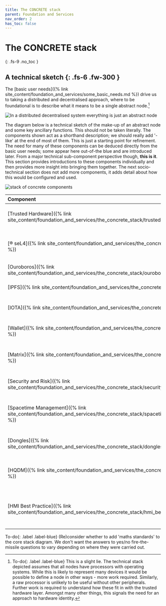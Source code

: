 ```yaml
---
title: The CONCRETE stack
parent: Foundation and Services
nav_order: 2
has_toc: false
---
```


# The CONCRETE stack
{: .fs-9 .no_toc }


A technical sketch
{: .fs-6 .fw-300 }
----

The [basic user needs]({% link site_content/foundation_and_services/some_basic_needs.md %}) drive us to taking a distributed and decentralised approach, where to be foundational is to describe what it means to be a single abstract node.[^caveat]

[^caveat]:
    <span>To-do</span>{: .label .label-blue} This is a slight lie. The technical stack depicted assumes that all nodes have processors with operating systems.  While this is likely to represent many devices it would be possible to define a node in other ways - more work required.  Similarly, a raw processor is unlikely to be useful without other peripherals.  Further work is required to understand how these fit in with the trusted hardware layer. Amongst many other things, this signals the need for an approach to hardware identity.

![In a distributed decentralised system everything is just an abstract node](../../../../images/current/abstract_node.png)

The diagram below is a technical sketch of the make-up of an abstract node and some key ancillary functions. This should not be taken literally. The components shown act as a shorthand description; we should really add '-like' at the end of most of them. This is just a starting point for refinement.  The need for many of these components can be deduced directly from the basic user needs; some appear here out-of-the blue and are introduced later. From a major technical sub-component perspective though, **this is it**.  This section provides introductions to these components individually and then provides more insight into bringing them together. The next socio-technical section does not add more components, it adds detail about how this would be configured and used.  

![stack of concrete components](../../../../images/current/CONCRETE_stack.png)

| Component                                                                                                          | Description                                                                  |
|:-------------------------------------------------------------------------------------------------------------------|:-----------------------------------------------------------------------------|
| [Trusted Hardware]({% link site_content/foundation_and_services/the_concrete_stack/trusted_hardware.md %})         | The physical hardware and associated risks.                                 |
| [&#174; seL4]({% link site_content/foundation_and_services/the_concrete_stack/seL4.md %})                          | The world's most highly assured operating system kernel.                     |
| [Ouroboros]({% link site_content/foundation_and_services/the_concrete_stack/ouroboros.md %})                       | Networking.                                                                  |
| [IPFS]({% link site_content/foundation_and_services/the_concrete_stack/ipfs.md %})                                 | Distributed, decentralised data storage.                                     |
| [IOTA]({% link site_content/foundation_and_services/the_concrete_stack/iota.md %})                                 | Distributed ledger and compute.                                              |
| [Wallet]({% link site_content/foundation_and_services/the_concrete_stack/wallet.md %})                             | Somewhere to store cryptographic keys etc.                                   |
| [Matrix]({% link site_content/foundation_and_services/the_concrete_stack/matrix.md %})                             | Distributed, decentralised communications media.                             |
| [Security and Risk]({% link site_content/foundation_and_services/the_concrete_stack/security_and_risk.md %})       | Applications associated with security and risk.                              |
| [Spacetime Management]({% link site_content/foundation_and_services/the_concrete_stack/spacetime_management.md %}) | Infrastructure and processes associated with clock synchronisation           |
| [Dongles]({% link site_content/foundation_and_services/the_concrete_stack/dongles.md %})                           | Non-nodal devices for users and security.                                    |
| [HQDM]({% link site_content/foundation_and_services/the_concrete_stack/hqdm.md %})                                 | The ontology - the ultimate tool for data quality and interoperability.      |
| [HMI Best Practice]({% link site_content/foundation_and_services/the_concrete_stack/hmi_best_practices.md %})      | Human Machine Interface standards - crucial for efficiency and effectiveness |


<span>To-do</span>{: .label .label-blue} (Re)consider whether to add 'maths standards' to the core stack diagram.  We don't want the answers to yes/no fire-the-missile questions to vary depending on where they were carried out.




